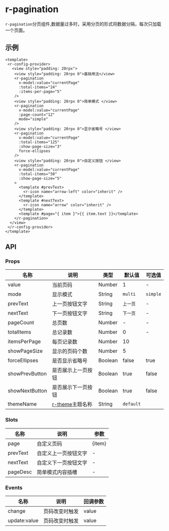 # r-pagination

`r-pagination`分页组件,数据量过多时，采用分页的形式将数据分隔，每次只加载一个页面。

## 示例

```vue
<template>
 <r-config-provider>
   <view style="padding: 20rpx">
    <view style="padding: 20rpx 0">基础用法</view>
    <r-pagination
      v-model:value="currentPage"
      :total-items="24"
      :items-per-page="5"
    />
    <view style="padding: 20rpx 0">简单模式 </view>
    <r-pagination
      v-model:value="currentPage"
      :page-count="12"
      mode="simple"
    />
    <view style="padding: 20rpx 0">显示省略号 </view>
    <r-pagination
      v-model:value="currentPage"
      :total-items="125"
      :show-page-size="3"
      force-ellipses
    />
    <view style="padding: 20rpx 0">自定义按钮 </view>
    <r-pagination
      v-model:value="currentPage"
      :total-items="50"
      :show-page-size="5"
    >
      <template #prevText>
        <r-icon name="arrow-left" color="inherit" />
      </template>
      <template #nextText>
        <r-icon name="arrow" color="inherit" />
      </template>
      <template #page="{ item }">{{ item.text }}</template>
    </r-pagination>
  </view>  
 </r-config-provider>
</template>
```

## API

### Props

| 名称           | 说明                                                         | 类型    | 默认值    | 可选值   |
| -------------- | ------------------------------------------------------------ | ------- | --------- | -------- |
| value          | 当前页码                                                     | Number  | 1         | -        |
| mode           | 显示模式                                                     | String  | `multi`   | `simple` |
| prevText       | 上一页按钮文字                                               | String  | `上一页`  | -        |
| nextText       | 下一页按钮文字                                               | String  | `下一页`  | -        |
| pageCount      | 总页数                                                       | Number  | -         | -        |
| totalItems     | 总记录数                                                     | Number  | 0         | -        |
| itemsPerPage   | 每页记录数                                                   | Number  | 10        |          |
| showPageSize   | 显示的页码个数                                               | Number  | 5         |          |
| forceEllipses  | 是否显示省略号                                               | Boolean | false     | true     |
| showPrevButton | 是否展示上一页按钮                                           | Boolean | true      | false    |
| showNextButton | 是否展示下一页按钮                                           | Boolean | true      | false    |
| themeName      | [r-theme](https://ext.dcloud.net.cn/plugin?id=18661)主题名称 | String  | `default` |          |

### Slots

| 名称     | 说明                 | 参数   |
| -------- | -------------------- | ------ |
| page     | 自定义页码           | {item} |
| prevText | 自定义上一页按钮文字 | -      |
| nextText | 自定义下一页按钮文字 | -      |
| pageDesc | 简单模式内容插槽     | -      |

### Events

| 名称         | 说明           | 回调参数 |
| ------------ | -------------- | -------- |
| change       | 页码改变时触发 | value    |
| update:value | 页码改变时触发 | value    |